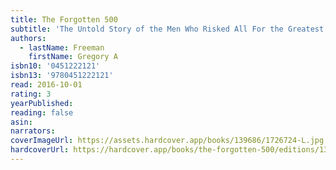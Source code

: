 ```yaml
---
title: The Forgotten 500
subtitle: 'The Untold Story of the Men Who Risked All For the Greatest Rescue Mission of World War II'
authors:
  - lastName: Freeman
    firstName: Gregory A
isbn10: '0451222121'
isbn13: '9780451222121'
read: 2016-10-01
rating: 3
yearPublished:
reading: false
asin:
narrators:
coverImageUrl: https://assets.hardcover.app/books/139686/1726724-L.jpg
hardcoverUrl: https://hardcover.app/books/the-forgotten-500/editions/13044206
---
```

